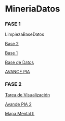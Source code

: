 # MineriaDatos
### FASE 1
LimpiezaBaseDatos

[Base 2](https://github.com/AranzaEsteban/Mineria-de-datos/blob/main/Ej_Limpieza(base2)_01.ipynb)

[Base 1](https://github.com/AranzaEsteban/Mineria-de-datos/blob/main/Ej_Limpieza_01.ipynb)
 
[Base de Datos](https://github.com/AranzaEsteban/Mineria-de-datos/blob/main/Ej1_BasesDatos_Equipo_1.pdf)

[AVANCE PIA](https://github.com/AranzaEsteban/Mineria-de-datos/blob/main/Avance_PIA_Equipo1%20(1).ipynb)
### FASE 2

[Tarea de Visualización](https://github.com/AranzaEsteban/Mineria-de-datos/blob/main/Visualización1%20.ipynb)

[Avande PIA 2](https://github.com/AranzaEsteban/Mineria-de-datos/blob/main/AvancePIA_II_Grupo3_01.ipynb)

[Mapa Mental II](https://github.com/anagonzap/MineriaDatos/blob/main/MapaMental_2_1941504.pdf)
